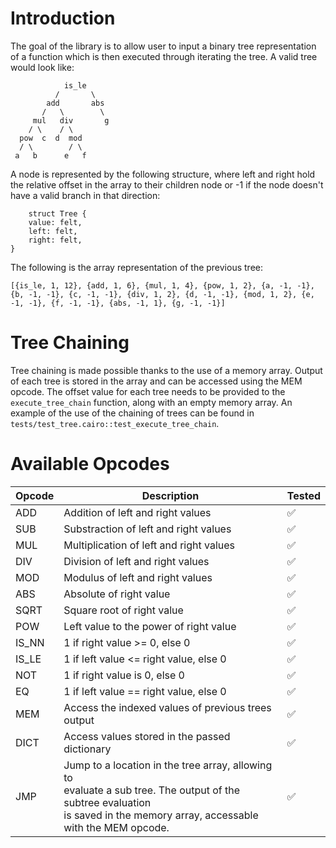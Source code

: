 # Introduction

The goal of the library is to allow user to input a binary tree representation of a function which is then executed through
iterating the tree. A valid tree would look like:

```
            is_le
          /       \
        add       abs
       /   \        \
     mul   div       g
    / \    / \
  pow  c  d  mod
  / \        / \
 a   b      e   f
```

A node is represented by the following structure, where left and right hold the relative offset in the array to their children node or -1 if the node doesn't have a valid branch in that direction:

```
    struct Tree {
    value: felt,
    left: felt,
    right: felt,
}
```

The following is the array representation of the previous tree:

```
[{is_le, 1, 12}, {add, 1, 6}, {mul, 1, 4}, {pow, 1, 2}, {a, -1, -1}, {b, -1, -1}, {c, -1, -1}, {div, 1, 2}, {d, -1, -1}, {mod, 1, 2}, {e, -1, -1}, {f, -1, -1}, {abs, -1, 1}, {g, -1, -1}]
```

# Tree Chaining

Tree chaining is made possible thanks to the use of a memory array. Output of each tree is stored in the array and can be accessed using the MEM opcode. The offset value for each tree needs to be provided to the `execute_tree_chain` function, along with an empty memory array.
An example of the use of the chaining of trees can be found in `tests/test_tree.cairo::test_execute_tree_chain`.

# Available Opcodes

| Opcode | Description                                                                                                                                                                             | Tested |
| ------ | --------------------------------------------------------------------------------------------------------------------------------------------------------------------------------------- | ------ |
| ADD    | Addition of left and right values                                                                                                                                                       | ✅     |
| SUB    | Substraction of left and right values                                                                                                                                                   | ✅     |
| MUL    | Multiplication of left and right values                                                                                                                                                 | ✅     |
| DIV    | Division of left and right values                                                                                                                                                       | ✅     |
| MOD    | Modulus of left and right values                                                                                                                                                        | ✅     |
| ABS    | Absolute of right value                                                                                                                                                                 | ✅     |
| SQRT   | Square root of right value                                                                                                                                                              | ✅     |
| POW    | Left value to the power of right value                                                                                                                                                  | ✅     |
| IS_NN  | 1 if right value >= 0, else 0                                                                                                                                                           | ✅     |
| IS_LE  | 1 if left value <= right value, else 0                                                                                                                                                  | ✅     |
| NOT    | 1 if right value is 0, else 0                                                                                                                                                           | ✅     |
| EQ     | 1 if left value == right value, else 0                                                                                                                                                  | ✅     |
| MEM    | Access the indexed values of previous trees output                                                                                                                                      | ✅     |
| DICT   | Access values stored in the passed dictionary                                                                                                                                           | ✅     |
| JMP    | Jump to a location in the tree array, allowing to <br /> evaluate a sub tree. The output of the subtree evaluation <br /> is saved in the memory array, accessable with the MEM opcode. | ✅     |
